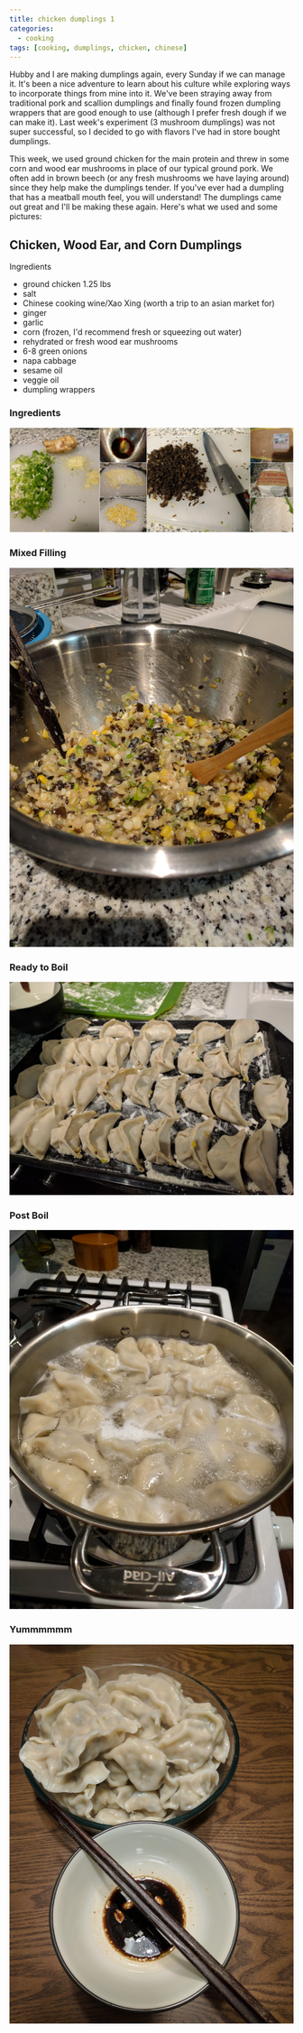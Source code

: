 ```yaml
---
title: chicken dumplings 1
categories:
  - cooking
tags: [cooking, dumplings, chicken, chinese]
---
```


Hubby and I are making dumplings again, every Sunday if we can manage it.  It's been a nice adventure to learn about his culture while exploring ways to incorporate things from mine into it.  We've been straying away from traditional pork and scallion dumplings and finally found frozen dumpling wrappers that are good enough to use (although I prefer fresh dough if we can make it).  Last week's experiment (3 mushroom dumplings) was not super successful, so I decided to go with flavors I've had in store bought dumplings.  

This week, we used ground chicken for the main protein and threw in some corn and wood ear mushrooms in place of our typical ground pork.  We often add in brown beech (or any fresh mushrooms we have laying around) since they help make the dumplings tender.  If you've ever had a dumpling that has a meatball mouth feel, you will understand!  The dumplings came out great and I'll be making these again. Here's what we used and some pictures:

## Chicken, Wood Ear, and Corn Dumplings

Ingredients
- ground chicken 1.25 lbs
- salt
- Chinese cooking wine/Xao Xing (worth a trip to an asian market for)
- ginger
- garlic
- corn (frozen, I'd recommend fresh or squeezing out water)
- rehydrated or fresh wood ear mushrooms
- 6-8 green onions
- napa cabbage
- sesame oil
- veggie oil
- dumpling wrappers

### Ingredients
![Ingredients](/assets/images/2017-03-12/ingredients.jpg)

### Mixed Filling
![Mixed Filling](/assets/images/2017-03-12/mixed.jpg)

### Ready to Boil
![Ready to boil](/assets/images/2017-03-12/preboil.jpg)

### Post Boil
![Post Boil](/assets/images/2017-03-12/post_boil.jpg)

### Yummmmmm
![Yum](/assets/images/2017-03-12/ready_to_eat.jpg)
